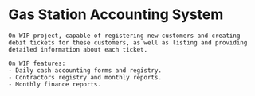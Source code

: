 
# Gas Station Accounting System

    On WIP project, capable of registering new customers and creating debit tickets for these customers, as well as listing and providing detailed information about each ticket.
    
    On WIP features: 
    - Daily cash accounting forms and registry.
    - Contractors registry and monthly reports. 
    - Monthly finance reports. 
